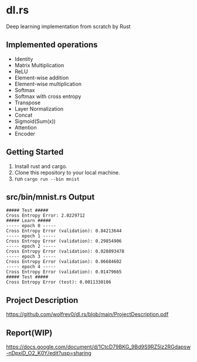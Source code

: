 # dl.rs
Deep learning implementation from scratch by Rust

## Implemented operations
- Identity
- Matrix Multiplication
- ReLU
- Element-wise addition
- Element-wise multiplication
- Softmax
- Softmax with cross entropy
- Transpose
- Layer Normalization
- Concat
- Sigmoid(Sum(x))
- Attention
- Encoder

## Getting Started
1. Install rust and cargo.
2. Clone this repository to your local machine.
3. run `cargo run --bin mnist`

## src/bin/mnist.rs Output
```
##### Test #####
Cross Entropy Error: 2.0229712
##### Learn #####
----- epoch 0 -----
Cross Entropy Error (validation): 0.84213644
----- epoch 1 -----
Cross Entropy Error (validation): 0.29854906
----- epoch 2 -----
Cross Entropy Error (validation): 0.028893478
----- epoch 3 -----
Cross Entropy Error (validation): 0.06684602
----- epoch 4 -----
Cross Entropy Error (validation): 0.01479665
##### Test #####
Cross Entropy Error (test): 0.0011330106
```

## Project Description
https://github.com/wolfrev0/dl.rs/blob/main/ProjectDescription.pdf

## Report(WIP)
https://docs.google.com/document/d/1CtcD79BKG_9Bd9S9RZ5lz2RGdapsw-nDpxiD_O2_K0Y/edit?usp=sharing
